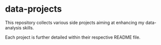 # data-projects

This repository collects various side projects aiming at enhancing my data-analysis skills.

Each project is further detailed within their respective README file.
